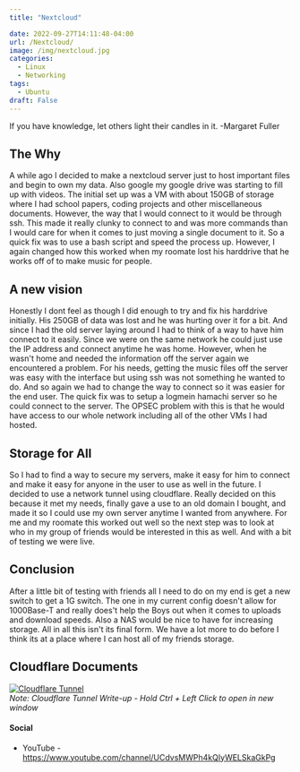 ```yaml
---
title: "Nextcloud"

date: 2022-09-27T14:11:48-04:00
url: /Nextcloud/
image: /img/nextcloud.jpg
categories:
  - Linux
  - Networking
tags:
  - Ubuntu
draft: False
---
```

If you have knowledge, let others light their candles in it. -Margaret Fuller 
<!--more-->

## The Why 
A while ago I decided to make a nextcloud server just to host important files and begin to own my data. Also google my google drive was starting to fill up with videos. The initial set up was a VM with about 150GB of storage where I had school papers, coding projects and other miscellaneous documents. However, the way that I would connect to it would be through ssh. This made it really clunky to connect to and was more commands than I would care for when it comes to just moving a single document to it. So a quick fix was to use a bash script and speed the process up. However, I again changed how this worked when my roomate lost his harddrive that he works off of to make music for people.

## A new vision 
Honestly I dont feel as though I did enough to try and fix his harddrive initially. His 250GB of data was lost and he was hurting over it for a bit. And since I had the old server laying around I had to think of a way to have him connect to it easily. Since we were on the same network he could just use the IP address and connect anytime he was home. However, when he wasn't home and needed the information off the server again we encountered a problem. For his needs, getting the music files off the server was easy with the interface but using ssh was not something he wanted to do. And so again we had to change the way to connect so it was easier for the end user. The quick fix was to setup a logmein hamachi server so he could connect to the server. The OPSEC problem with this is that he would have access to our whole network including all of the other VMs I had hosted. 

## Storage for All
So I had to find a way to secure my servers, make it easy for him to connect and make it easy for anyone in the user to use as well in the future. I decided to use a network tunnel using cloudflare. Really decided on this because it met my needs, finally gave a use to an old domain I bought, and made it so I could use my own server anytime I wanted from anywhere. For me and my roomate this worked out well so the next step was to look at who in my group of friends would be interested in this as well. And with a bit of testing we were live. 


## Conclusion
After a little bit of testing with friends all I need to do on my end is get a new switch to get a 1G switch. The one in my current config doesn't allow for 1000Base-T and really does't help the Boys out when it comes to uploads and download speeds. Also a NAS would be nice to have for increasing storage. All in all this isn't its final form. We have a lot more to do before I think its at a place where I can host all of my friends storage. 

## Cloudflare Documents 

[![Cloudflare Tunnel](https://developers.cloudflare.com/cloudflare-one/static/documentation/connections/connect-apps/handshake.jpg)](https://developers.cloudflare.com/cloudflare-one/connections/connect-apps/)  
_Note: Cloudflare Tunnel Write-up - Hold Ctrl + Left Click to open in new window_


#### Social

- YouTube - <https://www.youtube.com/channel/UCdvsMWPh4kQIyWELSkaGkPg>






